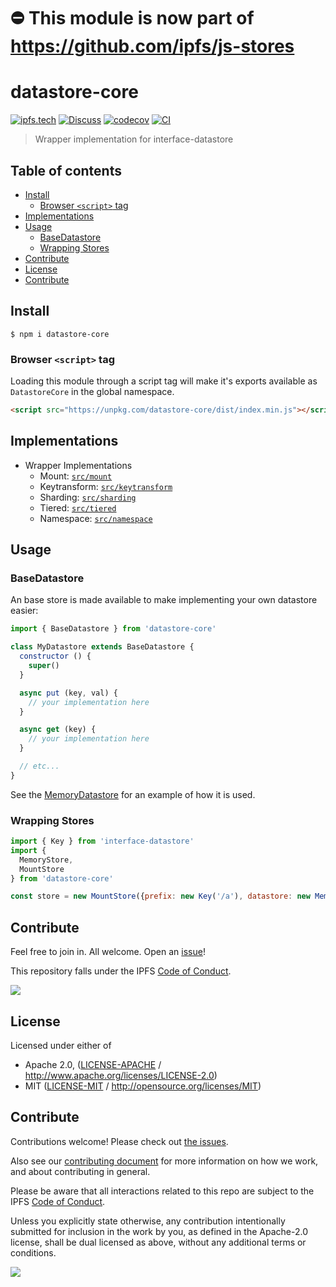 # ⛔️ This module is now part of https://github.com/ipfs/js-stores

# datastore-core <!-- omit in toc -->

[![ipfs.tech](https://img.shields.io/badge/project-IPFS-blue.svg?style=flat-square)](https://ipfs.tech)
[![Discuss](https://img.shields.io/discourse/https/discuss.ipfs.tech/posts.svg?style=flat-square)](https://discuss.ipfs.tech)
[![codecov](https://img.shields.io/codecov/c/github/ipfs/js-datastore-core.svg?style=flat-square)](https://codecov.io/gh/ipfs/js-datastore-core)
[![CI](https://img.shields.io/github/actions/workflow/status/ipfs/js-datastore-core/js-test-and-release.yml?branch=master\&style=flat-square)](https://github.com/ipfs/js-datastore-core/actions/workflows/js-test-and-release.yml?query=branch%3Amaster)

> Wrapper implementation for interface-datastore

## Table of contents <!-- omit in toc -->

- [Install](#install)
  - [Browser `<script>` tag](#browser-script-tag)
- [Implementations](#implementations)
- [Usage](#usage)
  - [BaseDatastore](#basedatastore)
  - [Wrapping Stores](#wrapping-stores)
- [Contribute](#contribute)
- [License](#license)
- [Contribute](#contribute-1)

## Install

```console
$ npm i datastore-core
```

### Browser `<script>` tag

Loading this module through a script tag will make it's exports available as `DatastoreCore` in the global namespace.

```html
<script src="https://unpkg.com/datastore-core/dist/index.min.js"></script>
```

## Implementations

- Wrapper Implementations
  - Mount: [`src/mount`](src/mount.js)
  - Keytransform: [`src/keytransform`](src/keytransform.js)
  - Sharding: [`src/sharding`](src/sharding.js)
  - Tiered: [`src/tiered`](src/tirered.js)
  - Namespace: [`src/namespace`](src/namespace.js)

## Usage

### BaseDatastore

An base store is made available to make implementing your own datastore easier:

```javascript
import { BaseDatastore } from 'datastore-core'

class MyDatastore extends BaseDatastore {
  constructor () {
    super()
  }

  async put (key, val) {
    // your implementation here
  }

  async get (key) {
    // your implementation here
  }

  // etc...
}
```

See the [MemoryDatastore](./src/memory.js) for an example of how it is used.

### Wrapping Stores

```js
import { Key } from 'interface-datastore'
import {
  MemoryStore,
  MountStore
} from 'datastore-core'

const store = new MountStore({prefix: new Key('/a'), datastore: new MemoryStore()})
```

## Contribute

Feel free to join in. All welcome. Open an [issue](https://github.com/ipfs/js-ipfs-unixfs-importer/issues)!

This repository falls under the IPFS [Code of Conduct](https://github.com/ipfs/community/blob/master/code-of-conduct.md).

[![](https://cdn.rawgit.com/jbenet/contribute-ipfs-gif/master/img/contribute.gif)](https://github.com/ipfs/community/blob/master/CONTRIBUTING.md)

## License

Licensed under either of

- Apache 2.0, ([LICENSE-APACHE](LICENSE-APACHE) / <http://www.apache.org/licenses/LICENSE-2.0>)
- MIT ([LICENSE-MIT](LICENSE-MIT) / <http://opensource.org/licenses/MIT>)

## Contribute

Contributions welcome! Please check out [the issues](https://github.com/ipfs/js-datastore-core/issues).

Also see our [contributing document](https://github.com/ipfs/community/blob/master/CONTRIBUTING_JS.md) for more information on how we work, and about contributing in general.

Please be aware that all interactions related to this repo are subject to the IPFS [Code of Conduct](https://github.com/ipfs/community/blob/master/code-of-conduct.md).

Unless you explicitly state otherwise, any contribution intentionally submitted for inclusion in the work by you, as defined in the Apache-2.0 license, shall be dual licensed as above, without any additional terms or conditions.

[![](https://cdn.rawgit.com/jbenet/contribute-ipfs-gif/master/img/contribute.gif)](https://github.com/ipfs/community/blob/master/CONTRIBUTING.md)
